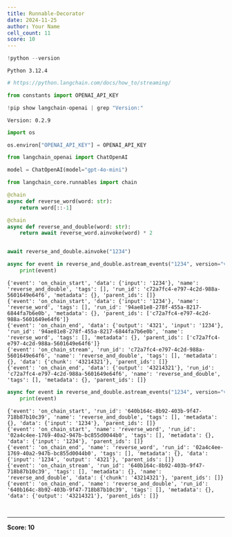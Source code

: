 ```yaml
---
title: Runnable-Decorator
date: 2024-11-25
author: Your Name
cell_count: 11
score: 10
---
```


```python
!python --version
```

    Python 3.12.4



```python
# https://python.langchain.com/docs/how_to/streaming/
```


```python
from constants import OPENAI_API_KEY
```


```python
!pip show langchain-openai | grep "Version:"
```

    Version: 0.2.9



```python
import os
```


```python
os.environ["OPENAI_API_KEY"] = OPENAI_API_KEY
```


```python
from langchain_openai import ChatOpenAI

model = ChatOpenAI(model="gpt-4o-mini")
```


```python
from langchain_core.runnables import chain

@chain
async def reverse_word(word: str):
    return word[::-1]

@chain
async def reverse_and_double(word: str):
    return await reverse_word.ainvoke(word) * 2


await reverse_and_double.ainvoke("1234")

async for event in reverse_and_double.astream_events("1234", version="v2"):
    print(event)
```

    {'event': 'on_chain_start', 'data': {'input': '1234'}, 'name': 'reverse_and_double', 'tags': [], 'run_id': 'c72a7fc4-e797-4c2d-988a-5601649e64f6', 'metadata': {}, 'parent_ids': []}
    {'event': 'on_chain_start', 'data': {'input': '1234'}, 'name': 'reverse_word', 'tags': [], 'run_id': '94ae81e8-278f-455a-8217-6844fa7b6e0b', 'metadata': {}, 'parent_ids': ['c72a7fc4-e797-4c2d-988a-5601649e64f6']}
    {'event': 'on_chain_end', 'data': {'output': '4321', 'input': '1234'}, 'run_id': '94ae81e8-278f-455a-8217-6844fa7b6e0b', 'name': 'reverse_word', 'tags': [], 'metadata': {}, 'parent_ids': ['c72a7fc4-e797-4c2d-988a-5601649e64f6']}
    {'event': 'on_chain_stream', 'run_id': 'c72a7fc4-e797-4c2d-988a-5601649e64f6', 'name': 'reverse_and_double', 'tags': [], 'metadata': {}, 'data': {'chunk': '43214321'}, 'parent_ids': []}
    {'event': 'on_chain_end', 'data': {'output': '43214321'}, 'run_id': 'c72a7fc4-e797-4c2d-988a-5601649e64f6', 'name': 'reverse_and_double', 'tags': [], 'metadata': {}, 'parent_ids': []}



```python
async for event in reverse_and_double.astream_events("1234", version="v1"):
    print(event)
```

    {'event': 'on_chain_start', 'run_id': '640b164c-8b92-403b-9f47-718b87b10c39', 'name': 'reverse_and_double', 'tags': [], 'metadata': {}, 'data': {'input': '1234'}, 'parent_ids': []}
    {'event': 'on_chain_start', 'name': 'reverse_word', 'run_id': '02a4c4ee-1769-40a2-947b-bc855d0044b0', 'tags': [], 'metadata': {}, 'data': {'input': '1234'}, 'parent_ids': []}
    {'event': 'on_chain_end', 'name': 'reverse_word', 'run_id': '02a4c4ee-1769-40a2-947b-bc855d0044b0', 'tags': [], 'metadata': {}, 'data': {'input': '1234', 'output': '4321'}, 'parent_ids': []}
    {'event': 'on_chain_stream', 'run_id': '640b164c-8b92-403b-9f47-718b87b10c39', 'tags': [], 'metadata': {}, 'name': 'reverse_and_double', 'data': {'chunk': '43214321'}, 'parent_ids': []}
    {'event': 'on_chain_end', 'name': 'reverse_and_double', 'run_id': '640b164c-8b92-403b-9f47-718b87b10c39', 'tags': [], 'metadata': {}, 'data': {'output': '43214321'}, 'parent_ids': []}



```python

```


```python

```


---
**Score: 10**